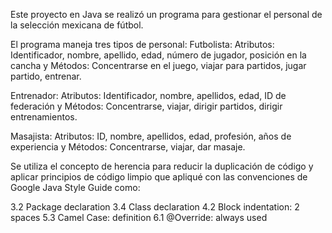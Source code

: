 Este proyecto en Java se realizó un programa para gestionar el personal de la selección mexicana de fútbol. 

El programa maneja tres tipos de personal:
Futbolista:
Atributos: Identificador, nombre, apellido, edad, número de jugador, posición en la cancha y Métodos: Concentrarse en el juego, viajar para partidos, jugar partido, entrenar.

Entrenador:
Atributos: Identificador, nombre, apellidos, edad, ID de federación y Métodos: Concentrarse, viajar, dirigir partidos, dirigir entrenamientos.

Masajista:
Atributos: ID, nombre, apellidos, edad, profesión, años de experiencia y Métodos: Concentrarse, viajar, dar masaje.

Se utiliza el concepto de herencia para reducir la duplicación de código y aplicar principios de código limpio que apliqué con las convenciones de Google Java Style Guide como:

3.2 Package declaration
3.4 Class declaration
4.2 Block indentation: 2 spaces
5.3 Camel Case: definition
6.1 @Override: always used


